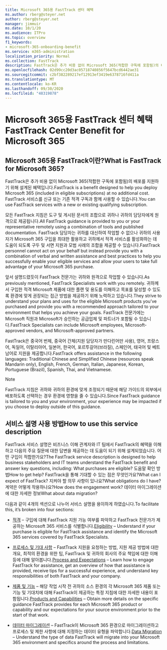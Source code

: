 ```yaml
---
title: Microsoft 365용 FastTrack 센터 혜택
ms.author: rberg@steyer.net
author: rberg@steyer.net
manager: jimmuir
ms.date: 10/1/20
ms.audience: ITPro
ms.topic: overview
f1_keywords:
- microsoft-365-onboarding-benefit
ms.service: m365-administration
localization_priority: Normal
ms.collection: FastTrack
description: FastTrack은 추가 비용 없이 Microsoft 365(적합한 구독에 포함됨)의 배포를 지원하기 위해 설계된 혜택입니다. FastTrack 서비스를 신규 또는 기존 적격 구독과 함께 사용할 수 있습니다.
ms.openlocfilehash: 02d99cc20d3ac05718740856f5647bcd6442ae31
ms.sourcegitcommit: c2bf382289217ef12913ef3419e6378716fd411a
ms.translationtype: MT
ms.contentlocale: ko-KR
ms.lasthandoff: 09/30/2020
ms.locfileid: "48319878"
---
```

# <a name="fasttrack-center-benefit-for-microsoft-365"></a><span data-ttu-id="8f909-104">Microsoft 365용 FastTrack 센터 혜택</span><span class="sxs-lookup"><span data-stu-id="8f909-104">FastTrack Center Benefit for Microsoft 365</span></span>

## <a name="what-is-fasttrack-for-microsoft-365"></a><span data-ttu-id="8f909-105">Microsoft 365용 FastTrack이란?</span><span class="sxs-lookup"><span data-stu-id="8f909-105">What is FastTrack for Microsoft 365?</span></span>

<span data-ttu-id="8f909-106">FastTrack은 추가 비용 없이 Microsoft 365(적합한 구독에 포함됨)의 배포를 지원하기 위해 설계된 혜택입니다.</span><span class="sxs-lookup"><span data-stu-id="8f909-106">FastTrack is a benefit designed to help you deploy Microsoft 365 (included in eligible subscriptions) at no additional cost.</span></span> <span data-ttu-id="8f909-107">FastTrack 서비스를 신규 또는 기존 적격 구독과 함께 사용할 수 있습니다.</span><span class="sxs-lookup"><span data-stu-id="8f909-107">You can use FastTrack services with a new or existing qualifying subscription.</span></span>

<span data-ttu-id="8f909-108">모든 FastTrack 지침은 도구 및 게시된 문서의 조합으로 귀하나 귀하의 담당자에게 원격으로 제공됩니다.</span><span class="sxs-lookup"><span data-stu-id="8f909-108">All FastTrack guidance is provided to you or your representative remotely using a combination of tools and published documentation.</span></span> <span data-ttu-id="8f909-109">FastTrack 담당자는 귀하를 대신하여 작업할 수 없으나 귀하의 사용자가 Microsoft 365 구입을 최대한 활용하고 귀하께서 적격 서비스를 활성화하는 데 도움이 되도록 구두 및 서면 지원과 모범 사례의 조합을 제공할 수 있습니다.</span><span class="sxs-lookup"><span data-stu-id="8f909-109">FastTrack personnel cannot act on your behalf but instead provide you with a combination of verbal and written assistance and best practices to help you successfully enable your eligible services and allow your users to take full advantage of your Microsoft 365 purchase.</span></span>

<span data-ttu-id="8f909-110">앞서 설명드렸듯이 FastTrack 전문가는 귀하와 원격으로 작업할 수 있습니다.</span><span class="sxs-lookup"><span data-stu-id="8f909-110">As previously mentioned, FastTrack Specialists work with you remotely.</span></span> <span data-ttu-id="8f909-111">귀하께서 구입한 적격 Microsoft 제품에 대한 플랜 및 용도를 이해하고 목표를 달성할 수 있도록 환경에 맞게 권장되는 접근 방법을 제공하기 위해 노력하고 있습니다.</span><span class="sxs-lookup"><span data-stu-id="8f909-111">They strive to understand your plans and uses for the eligible Microsoft products you’ve purchased and provide you with a recommended approach tailored to your environment that helps you achieve your goals.</span></span> <span data-ttu-id="8f909-112">FastTrack 전문가에는 Microsoft 직원과 Microsoft가 승인하는 공급업체 및 파트너가 포함될 수 있습니다.</span><span class="sxs-lookup"><span data-stu-id="8f909-112">FastTrack Specialists can include Microsoft employees, Microsoft-approved vendors, and Microsoft-approved partners.</span></span>

<span data-ttu-id="8f909-113">FastTrack은 중국어 번체, 중국어 간체(지원 담당자가 만다린어만 사용), 영어, 프랑스어, 독일어, 이탈리아어, 일본어, 한국어, 포르투갈어(브라질), 스페인어, 태국어 및 베트남어로 지원을 제공합니다.</span><span class="sxs-lookup"><span data-stu-id="8f909-113">FastTrack offers assistance in the following languages: Traditional Chinese and Simplified Chinese (resources speak Mandarin only), English, French, German, Italian, Japanese, Korean, Portuguese (Brazil), Spanish, Thai, and Vietnamese.</span></span>

> [!NOTE]
> <span data-ttu-id="8f909-114">FastTrack 지침은 귀하와 귀하의 환경에 맞게 조정되기 때문에 해당 가이드의 외부에서 배포하도록 선택하는 경우 환경에 영향을 줄 수 있습니다.</span><span class="sxs-lookup"><span data-stu-id="8f909-114">Since FastTrack guidance is tailored to you and your environment, your experience may be impacted if you choose to deploy outside of this guidance.</span></span>

## <a name="how-to-use-this-service-description"></a><span data-ttu-id="8f909-115">서비스 설명 사용 방법</span><span class="sxs-lookup"><span data-stu-id="8f909-115">How to use this service description</span></span>

<span data-ttu-id="8f909-116">FastTrack 서비스 설명은 비즈니스 이해 관계자와 IT 팀에서 FastTrack의 혜택을 이해하고 다음의 주요 질문에 대한 답변을 제공하는 데 도움이 되기 위해 설계되었습니다. 어떤 구입이 적합한가요?</span><span class="sxs-lookup"><span data-stu-id="8f909-116">The FastTrack service description is designed to help business stakeholders and IT teams understand the FastTrack benefit and answer key questions, including: What purchases are eligible?</span></span> <span data-ttu-id="8f909-117">도움말 확인 방법</span><span class="sxs-lookup"><span data-stu-id="8f909-117">How to get help?</span></span> <span data-ttu-id="8f909-118">FastTrack을 통해 기대할 수 있는 점은 무엇인가요?</span><span class="sxs-lookup"><span data-stu-id="8f909-118">What can I expect of FastTrack?</span></span> <span data-ttu-id="8f909-119">지켜야 할 의무 사항이 있나요?</span><span class="sxs-lookup"><span data-stu-id="8f909-119">What obligations do I have?</span></span> <span data-ttu-id="8f909-120">계약은 어떻게 작용하나요?</span><span class="sxs-lookup"><span data-stu-id="8f909-120">How does the engagement work?</span></span> <span data-ttu-id="8f909-121">데이터 마이그레이션에 대한 자세한 정보</span><span class="sxs-lookup"><span data-stu-id="8f909-121">What about data migration?</span></span>

<span data-ttu-id="8f909-122">다음과 같이 4개의 섹션으로 나누어 서비스 설명을 용이하게 하였습니다.</span><span class="sxs-lookup"><span data-stu-id="8f909-122">To facilitate this, it’s broken into four sections:</span></span>

  - <span data-ttu-id="8f909-123">[적격](eligibility.md) – 구입에 대해 FastTrack 지원 가능 여부를 파악하고 FastTrack 전문가가 제공하는 Microsoft 365 서비스를 식별합니다.</span><span class="sxs-lookup"><span data-stu-id="8f909-123">[Eligibility](eligibility.md) – Understand if your purchase is eligible for FastTrack assistance and identify the Microsoft 365 services covered by FastTrack Specialists.</span></span>

  - <span data-ttu-id="8f909-124">[프로세스 및 기대 사항](process-and-expectations.md) – FastTrack 지원을 요청하는 방법, 지원 제공 방법에 대한 개요, 최적의 환경을 위한 팁, FastTrack 및 귀하의 회사의 주요 책임에 대한 이해 등에 대해 알아봅니다.</span><span class="sxs-lookup"><span data-stu-id="8f909-124">[Process and Expectations](process-and-expectations.md) – Learn how to engage FastTrack for assistance, get an overview of how that assistance is provided, receive tips for a successful experience, and understand key responsibilities of both FastTrack and your company.</span></span>

  - <span data-ttu-id="8f909-125">[제품 및 기능](products-and-capabilities.md) – 해당 작업 시작 전 귀하의 소스 환경의 각 Microsoft 365 제품 또는 기능 및 기대치에 대해 FastTrack이 제공하는 특정 지침에 대한 자세한 내용이 포함됩니다.</span><span class="sxs-lookup"><span data-stu-id="8f909-125">[Products and Capabilities](products-and-capabilities.md) – Obtain more details on the specific guidance FastTrack provides for each Microsoft 365 product or capability and our expectations for your source environment prior to the start of that work.</span></span>

  - <span data-ttu-id="8f909-126">[데이터 마이그레이션](data-migration.md) – FastTrack이 Microsoft 365 환경으로 마이그레이션하고 프로세스 및 제한 사항에 대해 지정하는 데이터 유형을 파악합니다.</span><span class="sxs-lookup"><span data-stu-id="8f909-126">[Data Migration](data-migration.md) – Understand the type of data FastTrack will migrate into your Microsoft 365 environment and specifics around the process and limitations.</span></span>
